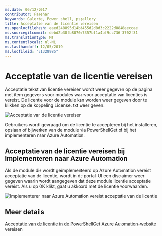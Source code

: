 ```yaml
---
ms.date: 06/12/2017
contributor: Farehar
keywords: Galerie, Power shell, psgallery
title: Acceptatie van de licentie vereisen
ms.openlocfilehash: eaed248895d14bd455d2d8d3c2222d8848eeccae
ms.sourcegitcommit: debd2b38fb8070a7357bf1a4bf9cc736f3702f31
ms.translationtype: MT
ms.contentlocale: nl-NL
ms.lasthandoff: 12/05/2019
ms.locfileid: "71328985"
---
```

# <a name="require-license-acceptance"></a>Acceptatie van de licentie vereisen

Acceptatie tekst van licentie vereisen wordt weer gegeven op de pagina met item gegevens voor modules waarvoor acceptatie van licenties is vereist. De licentie voor de module kan worden weer gegeven door te klikken op de koppeling License. txt weer geven.

![Acceptatie van de licentie vereisen](../../Images/RequireLicenseAcceptance.png)

Gebruikers wordt gevraagd om de licentie te accepteren bij het installeren, opslaan of bijwerken van de module via PowerShellGet of bij het implementeren naar Azure Automation.

## <a name="require-license-acceptance-on-deploy-to-azure-automation"></a>Acceptatie van de licentie vereisen bij implementeren naar Azure Automation

Als de module die wordt geïmplementeerd op Azure Automation vereist acceptatie van de licentie, wordt in de portal-UI een disclaimer weer gegeven waarin wordt aangegeven dat deze module licentie acceptatie vereist. Als u op OK klikt, gaat u akkoord met de licentie voorwaarden.

![Implementeren naar Azure Automation vereist acceptatie van de licentie](../../Images/DeployToAzureAutomationRequireLicenseAcceptanceDisclaimer.png)

## <a name="more-details"></a>Meer details

[Acceptatie van de licentie in de PowerShellGet](../../concepts/module-license-acceptance.md)
[Azure Automation-website](/azure/automation) vereisen
